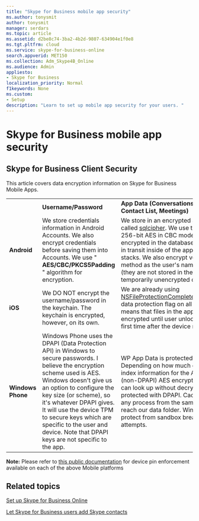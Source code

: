 ```yaml
---
title: "Skype for Business mobile app security"
ms.author: tonysmit
author: tonysmit
manager: serdars
ms.topic: article
ms.assetid: d2be8c74-3ba2-4b2d-9807-634904e1f0e8
ms.tgt.pltfrm: cloud
ms.service: skype-for-business-online
search.appverid: MET150
ms.collection: Adm_Skype4B_Online
ms.audience: Admin
appliesto:
- Skype for Business
localization_priority: Normal
f1keywords: None
ms.custom:
- Setup
description: "Learn to set up mobile app security for your users. "
---
```


# Skype for Business mobile app security

## Skype for Business Client Security

This article covers data encryption information on Skype for Business Mobile Apps.
  
|||||
|:-----|:-----|:-----|:-----|
||**Username/Password** <br/> |**App Data (Conversations,<br/> Contact List, Meetings)** <br/> |**Diagnostic logs** <br/> |
|**Android** <br/> |We store credentials information in Android Accounts. We also encrypt credentials before saving them into Accounts. We use " **AES/CBC/PKCS5Padding** " algorithm for encryption. <br/> |We store in an encrypted SQL database using a library called [sqlcipher](https://www.zetetic.net/sqlcipher/design/). We use their default algorithm of 256-bit AES in CBC mode. The data at rest is always encrypted in the database file and is only unencrypted in transit inside of the app's volatile memory and call stacks. We also encrypt voicemail files using the same method as the user's name and password encryption (they are not stored in the DB). Voicemails are temporarily unencrypted on disk to allow playback.  <br/> |This information is not encrypted.  <br/> |
|**iOS** <br/> |We DO NOT encrypt the username/password in the keychain. The keychain is encrypted, however, on its own.  <br/> |We are already using [NSFileProtectionCompleteUntilFirstUserAuthentication](https://developer.apple.com/reference/foundation/fileprotectiontype/1616633-completeuntilfirstuserauthentica) data protection flag on all files in the app storage. This means that files in the app storage would be encrypted until user unlocks the device for the very first time after the device reboot. <br/> |This information is not encrypted.  <br/> |
|**Windows Phone** <br/> |Windows Phone uses the DPAPI (Data Protection API) in Windows to secure passwords. I believe the encryption scheme used is AES. Windows doesn't give us an option to configure the key size (or scheme), so it's whatever DPAPI gives. It will use the device TPM to secure keys which are specific to the user and device. Note that DPAPI keys are not specific to the app.  <br/> |WP App Data is protected with [DPAP](https://msdn.microsoft.com/en-us/library/windows/apps/hh487164%28v=vs.105%29.aspx)I, like the creds. Depending on how much detail we want, some of the index information for the App Data is protected by (non-DPAPI) AES encryption to avoid salting, so we can look up without decrypting, and that key is in turn protected with DPAPI. Cached data can be read by any process from the same phone, assuming it can reach our data folder. Windows encryption does not protect from sandbox breach, only external access attempts.  <br/> |This information is not encrypted.  <br/> |
   
**Note:** Please refer to [this public documentation](https://docs.microsoft.com/en-us/InTune/deploy-use/introduction-to-device-compliance-policies-in-microsoft-intune) for device pin enforcement available on each of the above Mobile platforms
  
## Related topics
[Set up Skype for Business Online](set-up-skype-for-business-online.md)

[Let Skype for Business users add Skype contacts](let-skype-for-business-users-add-skype-contacts.md)

  
 
